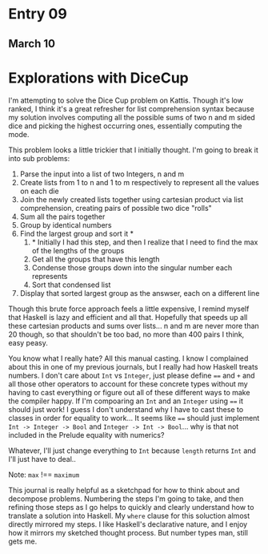 # Entry 09

## March 10

# Explorations with DiceCup

I'm attempting to solve the Dice Cup problem on Kattis. Though it's low ranked, I think it's a great refresher for list comprehension syntax because my solution involves computing all the possible sums of two n and m sided dice and picking the highest occurring ones, essentially computing the mode.

This problem looks a little trickier that I initially thought. I'm going to break it into sub problems:

1. Parse the input into a list of two Integers, n and m
2. Create lists from 1 to n and 1 to m respectively to represent all the values on each die
3. Join the newly created lists together using cartesian product via list comprehension, creating pairs of possible two dice "rolls"
4. Sum all the pairs together
5. Group by identical numbers
6. Find the largest group and sort it \*
   1. \* Initially I had this step, and then I realize that I need to find the max of the lengths of the groups
   2. Get all the groups that have this length
   3. Condense those groups down into the singular number each represents
   4. Sort that condensed list
7. Display that sorted largest group as the answser, each on a different line

Though this brute force approach feels a little expensive, I remind myself that Haskell is lazy and efficient and all that. Hopefully that speeds up all these cartesian products and sums over lists... n and m are never more than 20 though, so that shouldn't be too bad, no more than 400 pairs I think, easy peasy.

You know what I really hate? All this manual casting. I know I complained about this in one of my previous journals, but I really had how Haskell treats numbers. I don't care about `Int` vs `Integer`, just please define `==` and `+` and all those other operators to account for these concrete types without my having to cast everything or figure out all of these different ways to make the compiler happy. If I'm compoaring an `Int` and an `Integer` using `==` it should just work! I guess I don't understand why I have to cast these to classes in order for equality to work... It seems like `==` should just implement `Int -> Integer -> Bool` and `Integer -> Int -> Bool`... why is that not included in the Prelude equality with numerics?

Whatever, I'll just change everything to `Int` because `length` returns `Int` and I'll just have to deal..

Note: `max` !== `maximum`

This journal is really helpful as a sketchpad for how to think about and decompose problems. Numbering the steps I'm going to take, and then refining those steps as I go helps to quickly and clearly understand how to translate a solution into Haskell. My `where` clause for this soluction almost directly mirrored my steps. I like Haskell's declarative nature, and I enjoy how it mirrors my sketched thought process. But number types man, still gets me.
